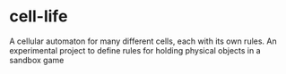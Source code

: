 # cell-life
 A cellular automaton for many different cells, each with its own rules. An experimental project to define rules for holding physical objects in a sandbox game
